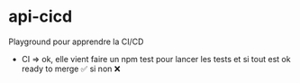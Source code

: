 # api-cicd

Playground pour apprendre la CI/CD 

- CI => ok, elle vient faire un npm test pour lancer les tests et si tout est ok ready to merge ✅ si non ❌
